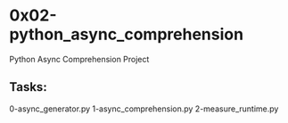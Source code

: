 # 0x02-python_async_comprehension

Python Async Comprehension Project

## Tasks:

0-async_generator.py
1-async_comprehension.py
2-measure_runtime.py
